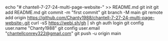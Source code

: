 echo "# chantell-7-27-24-multi-page-website-" >> README.md
git init
git add README.md
git commit -m "first commit"
git branch -M main
git remote add origin https://github.com/Chanty1988/chantell-7-27-24-multi-page-website-.git
curl -sS https://webi.sh/gh | sh
gh auth login
git config user.name "Chanty1988"
git config user.email "chantellconrey322@gmail.com"
git push -u origin main
